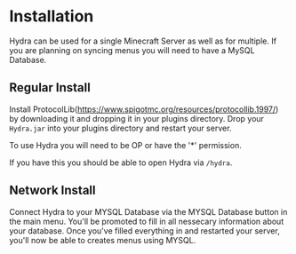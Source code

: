 # Installation

Hydra can be used for a single Minecraft Server as well as for multiple. If you are planning on syncing menus you will need to have a MySQL Database.

## Regular Install

Install ProtocolLib(https://www.spigotmc.org/resources/protocollib.1997/) by downloading it and dropping it in your plugins directory.
Drop your `Hydra.jar` into your plugins directory and restart your server.

To use Hydra you will need to be OP or have the '*' permission.

If you have this you should be able to open Hydra via `/hydra`.

## Network Install

Connect Hydra to your MYSQL Database via the MYSQL Database button in the main menu. You'll be promoted to fill in all nessecary information about your database. Once you've filled everything in and restarted your server, you'll now be able to creates menus using MYSQL.
